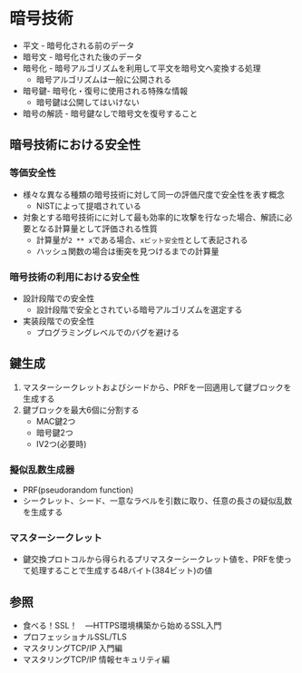 # 暗号技術
- 平文 - 暗号化される前のデータ
- 暗号文 - 暗号化された後のデータ
- 暗号化 - 暗号アルゴリズムを利用して平文を暗号文へ変換する処理
  - 暗号アルゴリズムは一般に公開される
- 暗号鍵- 暗号化・復号に使用される特殊な情報
  - 暗号鍵は公開してはいけない
- 暗号の解読 - 暗号鍵なしで暗号文を復号すること

## 暗号技術における安全性
### 等価安全性
- 様々な異なる種類の暗号技術に対して同一の評価尺度で安全性を表す概念
  - NISTによって提唱されている
- 対象とする暗号技術にに対して最も効率的に攻撃を行なった場合、解読に必要となる計算量として評価される性質
  - 計算量が`2 ** x`である場合、`xビット安全性`として表記される
  - ハッシュ関数の場合は衝突を見つけるまでの計算量

### 暗号技術の利用における安全性
- 設計段階での安全性
  - 設計段階で安全とされている暗号アルゴリズムを選定する
- 実装段階での安全性
  - プログラミングレベルでのバグを避ける

## 鍵生成
1. マスターシークレットおよびシードから、PRFを一回適用して鍵ブロックを生成する
2. 鍵ブロックを最大6個に分割する
    - MAC鍵2つ
    - 暗号鍵2つ
    - IV2つ(必要時)

### 擬似乱数生成器
- PRF(pseudorandom function)
- シークレット、シード、一意なラベルを引数に取り、任意の長さの疑似乱数を生成する

### マスターシークレット
- 鍵交換プロトコルから得られるプリマスターシークレット値を、PRFを使って処理することで生成する48バイト(384ビット)の値

## 参照
- 食べる！SSL！　―HTTPS環境構築から始めるSSL入門
- プロフェッショナルSSL/TLS
- マスタリングTCP/IP 入門編
- マスタリングTCP/IP 情報セキュリティ編
